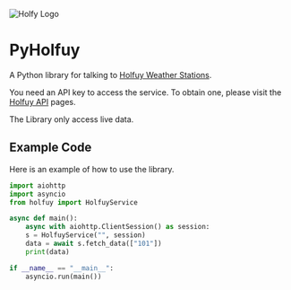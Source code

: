 ![Holfy Logo](https://holfuy.com/image/logo/holfuy-logo.png)

# PyHolfuy
A Python library for talking to [Holfuy Weather Stations](https://holfuy.com/).

You need an API key to access the service. To obtain one, please visit the [Holfuy API](https://api.holfuy.com/live/) pages.

The Library only access live data.

## Example Code
Here is an example of how to use the library.

```python
import aiohttp
import asyncio
from holfuy import HolfuyService

async def main():
    async with aiohttp.ClientSession() as session:
    s = HolfuyService("", session)
    data = await s.fetch_data(["101"])
    print(data)

if __name__ == "__main__":
    asyncio.run(main())
```
